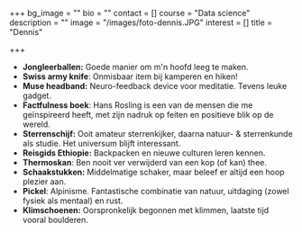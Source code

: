+++
bg_image = ""
bio = ""
contact = []
course = "Data science"
description = ""
image = "/images/foto-dennis.JPG"
interest = []
title = "Dennis"

+++
* **Jongleerballen:** Goede manier om m'n hoofd leeg te maken.
* **Swiss army knife**: Onmisbaar item bij kamperen en hiken!
* **Muse headband:** Neuro-feedback device voor meditatie. Tevens leuke gadget.
* **Factfulness boek**: Hans Rosling is een van de mensen die me geïnspireerd heeft, met zijn nadruk op feiten en positieve blik op de wereld.
* **Sterrenschijf:** Ooit amateur sterrenkijker, daarna natuur- & sterrenkunde als studie. Het universum blijft interessant.
* **Reisgids Ethiopie:** Backpacken en nieuwe culturen leren kennen.
* **Thermoskan**: Ben nooit ver verwijderd van een kop (of kan) thee.
* **Schaakstukken:** Middelmatige schaker, maar beleef er altijd een hoop plezier aan.
* **Pickel**: Alpinisme. Fantastische combinatie van natuur, uitdaging (zowel fysiek als mentaal) en rust.
* **Klimschoenen:** Oorspronkelijk begonnen met klimmen, laatste tijd vooral boulderen.